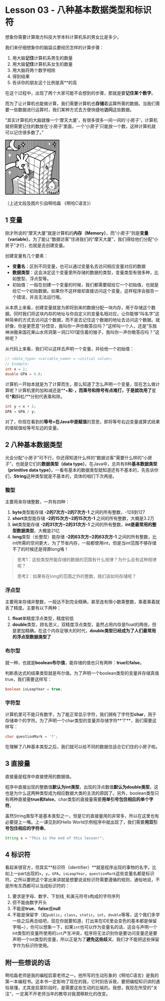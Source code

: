 # Lesson 03 - 八种基本数据类型和标识符

想象你需要计算南方科技大学本科计算机系的男女比是多少。

我们来仔细想象你的脑袋瓜要经历怎样的计算步骤：

1. 用大脑**记住**计算机系男生的数量
2. 用大脑**记住**计算机系女生的数量
3. 用大脑将两个数字相除
4. 得到结果
5. 告诉你的朋友这个比例是真**的高

在这个过程中，出现了两个大家可能不会想到的步骤，那就是要**记住某个数字**。

而为了让计算机也能做计算，我们需要计算机也**存储**着运算所需的数据。当我们需要一些数据进行运算时，我们某种方式去方便快捷地**访问**这些数据。

“其实计算机的大脑就像一个‘摩天大厦’，有很多很多一间一间的‘小房子’，计算机就把需要记住的数放在‘小房子’里面，一个‘小房子’只能放一个数，这样计算机就可以记住很多数了。”

<img src="./littlehouse.png" alt="littlehouse" style="zoom:50%;" />

（上述文段及图片引自啊哈磊 《啊哈C语言》）



## 1 变量

刚才所说的“摩天大厦”就是计算机的**内存（Memory）**，而“小房子”则是**变量（variable）**。为了能让“数据访客”住进我们的“摩天大厦”，我们得给他们分配“小房子”才行，也就是去创建变量。

创建变量有几个要素：

- **变量名**：区别不同变量，也可以通过变量名去访问相应变量对应的数据
- **数据类型**：这会决定这个变量里所存储的数据的类型，变量类型有很多种，比如整型、浮点型等。
- 初始值：一般在创建一个变量的时候，我们都需要赋给它一个初始值，也就是给它一个初始数据。如果你不这样做却直接访问这个变量，这样程序会报告一个错误，并且无法运行哦。

从本质上来看，创建变量就是为即将到来的数据分配一块内存，用于存储这个数据。同时我们将这块内存的地址与你自定义的变量名相对应，让你能够“叫名字”这种简单的方式去访问这个数据，而不是去记住这个数据的地址去访问这个数据。就好像，你是更愿意“孙悟空，我叫你一声你敢答应吗？”这样叫一个人，还是“东胜神洲傲来国花果山水帘洞第一洞口101室住着的猴子，我叫你一声你敢答应吗？”这样呢？

从代码上来看，我们可以这样去声明一个变量，并给他一个初始值：

```java
// <data_type> <variable_name> = <initial value>;
// Example:
int x = 1;
double GPA = 4.0;
```

计算机一开始本就是为了计算而生，那么知道了怎么声明一个变量，现在怎么做计算呢？计算机里的加和减还是**+**和**-**，而乘号和除号有点难打，于是就改用了**星号\***和**斜杠/**分别代表乘和除。

```java
int y = x + 2;
GPA = GPA / y;
```

对了，你现在看到的**等号=**在Java中是**赋值**的意思，即将等号右边变量或算式结果的值赋值给等号左边的变量。



## 2 八种基本数据类型

光会分配“小房子”可不行，你还得知道什么样的“数据访客”需要什么样的“小房子”，也就是它们的**数据类型（data type）**。在Java中，总共有8种**基本数据类型（primitive data type）**。一看有基本的数据类型就知道还有不基本的，先告诉你们，**String**这种类型就是不基本的，具体的咱们下次再提。



### 整型

主要用来存储整数，一共有四种：

1. **byte**类型能存储 **-2的7次方~2的7次方-1** 之间的所有整数，-128到127
2. **short**类型能存储 **-2的15次方~2的15次方-1** 之间的所有整数，大概是3.2万
3. **int**类型能存储 **-2的31次方~2的31次方-1** 之间的所有整数，**int是最常用的整型数据类型**，大概是21亿
4. **long**类型（长整型）能存储 **-2的63次方~2的63次方-1** 之间的所有整数，比int所需的空间更大，为了节省内存，一般都使用int，但是当int范围不够存储不了的时候还是得靠long咯！

> 思考1：这些类型所能存储的数据的范围有什么规律？为什么会有这种规律呢？
>
> 思考2：如果有在long的范围之外的整数，我们该如何存储呢？



### 浮点型

主要用来存储非整数，一般达不到完全精确，甚至连有限小数乘整数，乘着乘着就丢了精度。主要有以下两种：

1. **float**单精度浮点类型，精度较低
2. **double**类型，顾名思义，双精度浮点类型，虽然占用内存是float的两倍，但是更加精确。在这个内存足够大的时代，**double类型已经成为了人们最常用的浮点型数据类型了**



### 布尔型

就一种，也就是**boolean布尔值**，能存储的值也只有两种：**true**和**false**。

判断表达式的结果类型就是布尔值。为了声明一个boolean类型的变量并存储真值true，我们需要这样写：

```java
boolean isLeapYear = true;
```



### 字符型

计算机里可不能只有数字，为了能正常显示字符，我们拥有了字符型**char**，用于存储单个的字符。为了声明一个char类型的变量并存储字符**'?'**，我们需要这样写：

```java
char questionMark = '?';
```



在理解了八种基本类型之后，我们就可以给不同的数据住适合它们住的小房子啦。



## 3 直接量

直接量是程序中直接使用的数据值。

程序中直接出现的整数值**默认为int类型**，出现的浮点数值**默认为double类型**，这也是为什么这两种类型成为相应数据大类的主流的原因了。另外，boolean类型只有两种直接量**true和false**。char类型的直接量需要**用单引号包住相应的单个字符**。

虽然String类型不是基本类型之一，但是它的直接量用的非常多，所以在这里也有必要提上一嘴。上一课见到的Hello World示例程序中就出现了，我们需要**用双引号包住相应的字符串**。

```java
String s = "This is the end of this lesson!";
```



## 4 标识符

看起来很官方，但其实**标识符（identifier）**就是程序出现的事物的名字。比如上一part出现的`x`，`y`，`GPA`，`isLeapYear`，`questionMark`这些变量名都是标识符。之所以要把这个拿出来讲就是想要说说标识符需要遵循的规则，通俗地说，不是所有东西都可以当成标识符的：

1. 要求是字母、数字、下划线`_`和美元符号`$`构成的字符序列
2. 但不能由数字开头
3. 不能是**true**、**false**或**null**
4. 不能是保留字（如`public`，`class`，`static`，`int`，`double`等等，这个我们多学一些之后再总结吧，现在你就要知道，打出来在IDE里会变色的基本都是保留字哦~），你可以想象一下，如果`int`也可以作为变量名的话，这会与声明一个int类型的变量所使用的`int`产生冲突，程序将无法识别你是要访问变量还是要声明一个int类型的变量，所以正是为了**避免这些歧义**，我们才不能把这些保留字作为标识符使用。



## 附一些想说的话

啊哈磊老师是我的编程启蒙老师之一。他所写的生动形象的《啊哈C语言》是我的第一本编程书。这本书一定影响了现在的我，它时刻告诉我，要把编程知识讲的通俗易懂，尤其是启蒙阶段时，是需要这些生动的比喻的。我想，我现在所受的“关注”，一定离不开老师当年的教导对我潜移默化的改变。

